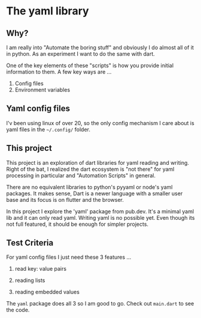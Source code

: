 # The yaml library

## Why?

I am really into "Automate the boring stuff" and obviously I do almost all of
it in python. As an experiment I want to do the same with dart.

One of the key elements of these "scripts" is how you provide initial information
to them. A few key ways are ...
1. Config files
2. Environment variables

## Yaml config files

I'v been using linux of over 20, so the only config mechanism I care about is yaml files
in the `~/.config/` folder.

## This project

This project is an exploration of dart libraries for yaml reading and writing.
Right of the bat, I realized the dart ecosystem is "not there" for yaml 
processing in particular and "Automation Scripts" in general. 

There are no equivalent libraries to python's pyyaml or node's yaml packages. It
makes sense, Dart is a newer language with a smaller user base and its focus is
on flutter and the browser.

In this project I explore the 'yaml' package from pub.dev. It's a minimal yaml
lib and it can only read yaml. Writing yaml is no possible yet. Even though its
not full featured, it should be enough for simpler projects.

## Test Criteria

For yaml config files I just need these 3 features ...

1. read key: value pairs

2. reading lists

3. reading embedded values

The `yaml` package does all 3 so I am good to go. Check out `main.dart` to see 
the code.